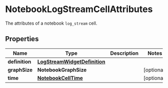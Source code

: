 

# NotebookLogStreamCellAttributes

The attributes of a notebook `log_stream` cell.

## Properties

Name | Type | Description | Notes
------------ | ------------- | ------------- | -------------
**definition** | [**LogStreamWidgetDefinition**](LogStreamWidgetDefinition.md) |  | 
**graphSize** | **NotebookGraphSize** |  |  [optional]
**time** | [**NotebookCellTime**](NotebookCellTime.md) |  |  [optional]



